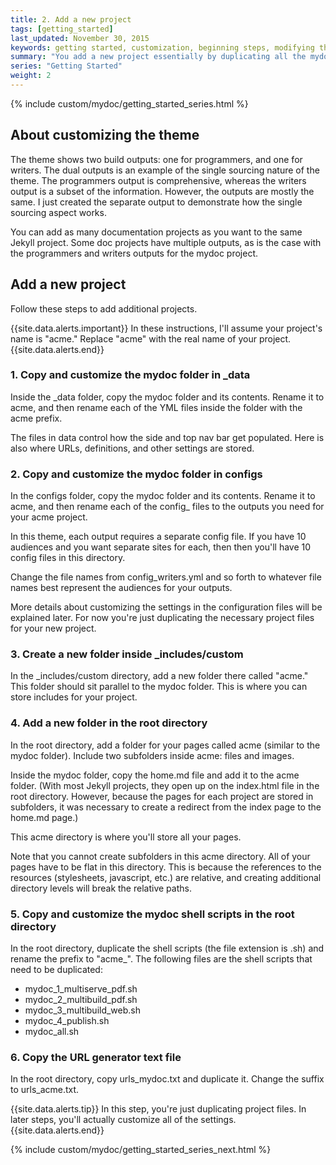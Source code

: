 ```yaml
---
title: 2. Add a new project
tags: [getting_started]
last_updated: November 30, 2015
keywords: getting started, customization, beginning steps, modifying the theme, modification
summary: "You add a new project essentially by duplicating all the mydoc project files in the _data, _includes, configs, and other folders. You can add as many projects as you want in this theme."
series: "Getting Started"
weight: 2
---
```


{% include custom/mydoc/getting_started_series.html %}

## About customizing the theme 

The theme shows two build outputs: one for programmers, and one for writers. The dual outputs is an example of the single sourcing nature of the theme. The programmers output is comprehensive, whereas the writers output is a subset of the information. However, the outputs are mostly the same. I just created the separate output to demonstrate how the single sourcing aspect works. 

You can add as many documentation projects as you want to the same Jekyll project. Some doc projects have multiple outputs, as is the case with the programmers and writers outputs for the mydoc project. 

## Add a new project
Follow these steps to add additional projects.

{{site.data.alerts.important}} In these instructions, I'll assume your project's name is "acme." Replace "acme" with the real name of your project. {{site.data.alerts.end}}

### 1. Copy and customize the mydoc folder in _data

Inside the \_data folder, copy the mydoc folder and its contents. Rename it to acme, and then rename each of the YML files inside the folder with the acme prefix.

The files in data control how the side and top nav bar get populated. Here is also where URLs, definitions, and other settings are stored.

### 2. Copy and customize the mydoc folder in configs

In the configs folder, copy the mydoc folder and its contents. Rename it to acme, and then rename each of the config_ files to the outputs you need for your acme project. 

In this theme, each output requires a separate config file. If you have 10 audiences and you want separate sites for each, then then you'll have 10 config files in this directory. 

Change the file names from config_writers.yml and so forth to whatever file names best represent the audiences for your outputs.

More details about customizing the settings in the configuration files will be explained later. For now you're just duplicating the necessary project files for your new project.

### 3. Create a new folder inside \_includes/custom

In the _includes/custom directory, add a new folder there called "acme." This folder should sit parallel to the mydoc folder. This is where you can store includes for your project. 

### 4. Add a new folder in the root directory

In the root directory, add a folder for your pages called acme (similar to the mydoc folder). Include two subfolders inside acme: files and images.

Inside the mydoc folder, copy the home.md file and add it to the acme folder. (With most Jekyll projects, they open up on the index.html file in the root directory. However, because the pages for each project are stored in subfolders, it was necessary to create a redirect from the index page to the home.md page.)

This acme directory is where you'll store all your pages. 

Note that you cannot create subfolders in this acme directory. All of your pages have to be flat in this directory. This is because the references to the resources (stylesheets, javascript, etc.) are relative, and creating additional directory levels will break the relative paths.

### 5. Copy and customize the mydoc shell scripts in the root directory

In the root directory, duplicate the shell scripts (the file extension is .sh) and rename the prefix to "acme_". The following files are the shell scripts that need to be duplicated:

* mydoc_1_multiserve_pdf.sh
* mydoc_2_multibuild_pdf.sh
* mydoc_3_multibuild_web.sh
* mydoc_4_publish.sh
* mydoc_all.sh

### 6. Copy the URL generator text file

In the root directory, copy urls_mydoc.txt and duplicate it. Change the suffix to urls_acme.txt.

{{site.data.alerts.tip}} In this step, you're just duplicating project files. In later steps, you'll actually customize all of the settings. {{site.data.alerts.end}}

{% include custom/mydoc/getting_started_series_next.html %}


 



